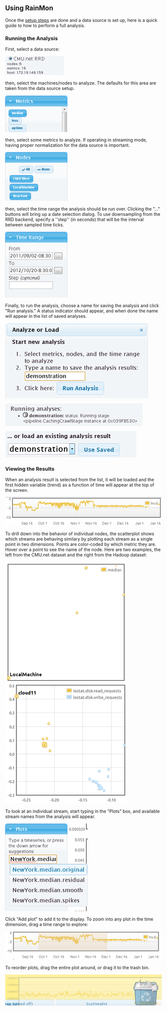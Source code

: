 ## Using RainMon

Once the [setup steps](setup.html) are done and a data source is set up, here is a quick guide to how to perform a full analysis.

### Running the Analysis

First, select a data source:

![Selecting a data source](img/guide-1.png)

then, select the machines/nodes to analyze. The defaults for this area are taken from the data source setup.

![Selecting machines/nodes](img/guide-2.png)

then, select some metrics to analyze. If operating in streaming mode, having proper normalization for the data source is important.

![Selecting metrics](img/guide-3.png)

then, select the time range the analysis should be run over. Clicking the "..." buttons will bring up a date selection dialog. To use downsampling from the RRD backend, specify a ''step'' (in seconds) that will be the interval between sampled time ticks.

![Selecting time range](img/guide-4.png)

Finally, to run the analysis, choose a name for saving the analysis and click "Run analysis." A status indicator should appear, and when done the name will appear in the list of saved analyses.

![Choosing a name](img/guide-5.png)

![Running the analysis](img/guide-6.png)

![Analysis done](img/guide-7.png)

### Viewing the Results

When an analysis result is selected from the list, it will be loaded and the first hidden variable (trend) as a function of time will appear at the top of the screen.

![First hidden variable](img/guide-10.png)

To drill down into the behavior of individual nodes, the scatterplot shows which streams are behaving similary by plotting each stream as a single point in two dimensions. Points are color-coded by which metric they are. Hover over a point to see the name of the node. Here are two examples, the left from the CMU.net dataset and the right from the Hadoop dataset:

![Scatterplot](img/guide-9.png)
![Example from home page](img/dots-analysis-uiscatter.png)

To look at an individual stream, start typing in the "Plots" box, and available stream names from the analysis will appear.

![Selecting a stream](img/guide-8.png)

Click "Add plot" to add it to the display. To zoom into any plot in the time dimension, drag a time range to explore:

![Zooming in time](img/guide-11.png)

To reorder plots, drag the entire plot around, or drag it to the trash bin.

![Move plots](img/guide-12.png)